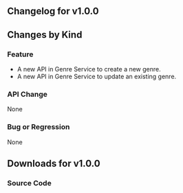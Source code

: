 ## Changelog for v1.0.0

## Changes by Kind

### Feature

* A new API in Genre Service to create a new genre.
* A new API in Genre Service to update an existing genre.

### API Change

None

### Bug or Regression

None

## Downloads for v1.0.0

### Source Code
